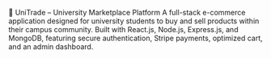 🛒 UniTrade – University Marketplace Platform
A full-stack e-commerce application designed for university students to buy and sell products within their campus community. Built with React.js, Node.js, Express.js, and MongoDB, featuring secure authentication, Stripe payments, optimized cart, and an admin dashboard.


